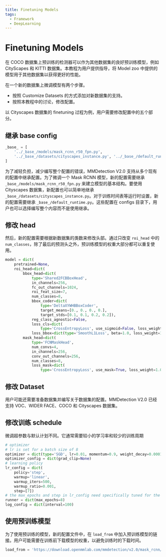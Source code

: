 ```yaml
---
title: Finetuning Models
tags: 
  - Framework
  - DeepLearning
---
```


# Finetuning Models

在 COCO 数据集上预训练的检测器可以作为其他数据集的良好预训练模型，例如 CityScapes 和 KITTI 数据集。本教程为用户提供指导，将 Model zoo 中提供的模型用于其他数据集以获得更好的性能。

在一个新的数据集上微调模型有两个步骤。

- 按照 Customize Datasets 的方式添加对新数据集的支持。
- 按照本教程中的讨论，修改配置。

以 Cityscapes 数据集的 finetuning 过程为例，用户需要修改配置中的五个部分。

## 继承 base config

```python
_base_ = [
    '../_base_/models/mask_rcnn_r50_fpn.py',
    '../_base_/datasets/cityscapes_instance.py', '../_base_/default_runtime.py'
]
```

为了减轻负担，减少编写整个配置的错误，MMDetection V2.0 支持从多个现有的配置中继承配置。为了微调一个 Mask RCNN 模型，新的配置需要继承 `_base_/models/mask_rcnn_r50_fpn.py` 来建立模型的基本结构。要使用 Cityscapes 数据集，新配置也可以简单地继承`_base_/datasets/cityscapes_instance.py`。对于训练时间表等运行时设置，新的配置需要继承 `_base_/default_runtime.py`。这些配置在 configs 目录下，用户也可以选择编写整个内容而不是使用继承。

## 修改 head

然后，新的配置需要根据新数据集的类数来修改头部。通过只改变 `roi_head` 中的 `num_classes`，除了最后的预测头之外，预训练模型的权重大部分都可以重复使用。

```python
model = dict(
    pretrained=None,
    roi_head=dict(
        bbox_head=dict(
            type='Shared2FCBBoxHead',
            in_channels=256,
            fc_out_channels=1024,
            roi_feat_size=7,
            num_classes=8,
            bbox_coder=dict(
                type='DeltaXYWHBBoxCoder',
                target_means=[0., 0., 0., 0.],
                target_stds=[0.1, 0.1, 0.2, 0.2]),
            reg_class_agnostic=False,
            loss_cls=dict(
                type='CrossEntropyLoss', use_sigmoid=False, loss_weight=1.0),
            loss_bbox=dict(type='SmoothL1Loss', beta=1.0, loss_weight=1.0)),
        mask_head=dict(
            type='FCNMaskHead',
            num_convs=4,
            in_channels=256,
            conv_out_channels=256,
            num_classes=8,
            loss_mask=dict(
                type='CrossEntropyLoss', use_mask=True, loss_weight=1.0))))
```

## 修改 Dataset

用户可能还需要准备数据集并编写关于数据集的配置。MMDetection V2.0 已经支持 VOC、WIDER FACE、COCO 和 Cityscapes 数据集。

## 修改训练 schedule

微调超参数与默认计划不同。它通常需要较小的学习率和较少的训练周期

```python
# optimizer
# lr is set for a batch size of 8
optimizer = dict(type='SGD', lr=0.01, momentum=0.9, weight_decay=0.0001)
optimizer_config = dict(grad_clip=None)
# learning policy
lr_config = dict(
    policy='step',
    warmup='linear',
    warmup_iters=500,
    warmup_ratio=0.001,
    step=[7])
# the max_epochs and step in lr_config need specifically tuned for the customized dataset
runner = dict(max_epochs=8)
log_config = dict(interval=100)
```

## 使用预训练模型

为了使用预训练的模型，新的配置文件中，在 `load_from` 中加入预训练模型的链接。用户可能需要在训练前下载模型的权重，以避免训练时的下载时间。

```python
load_from = 'https://download.openmmlab.com/mmdetection/v2.0/mask_rcnn/mask_rcnn_r50_caffe_fpn_mstrain-poly_3x_coco/mask_rcnn_r50_caffe_fpn_mstrain-poly_3x_coco_bbox_mAP-0.408__segm_mAP-0.37_20200504_163245-42aa3d00.pth'  # noqa
```

